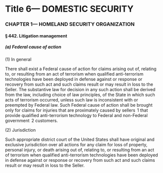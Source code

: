 
# Title 6— DOMESTIC SECURITY
### CHAPTER 1— HOMELAND SECURITY ORGANIZATION
#### § 442. Litigation management
##### (a) Federal cause of action

(1) In general

There shall exist a Federal cause of action for claims arising out of, relating to, or resulting from an act of terrorism when qualified anti-terrorism technologies have been deployed in defense against or response or recovery from such act and such claims result or may result in loss to the Seller. The substantive law for decision in any such action shall be derived from the law, including choice of law principles, of the State in which such acts of terrorism occurred, unless such law is inconsistent with or preempted by Federal law. Such Federal cause of action shall be brought only for claims for injuries that are proximately caused by sellers  1 that provide qualified anti-terrorism technology to Federal and non-Federal government  2 customers.

(2) Jurisdiction

Such appropriate district court of the United States shall have original and exclusive jurisdiction over all actions for any claim for loss of property, personal injury, or death arising out of, relating to, or resulting from an act of terrorism when qualified anti-terrorism technologies have been deployed in defense against or response or recovery from such act and such claims result or may result in loss to the Seller.
